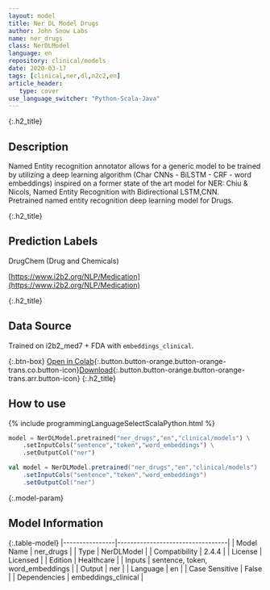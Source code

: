 ```yaml
---
layout: model
title: Ner DL Model Drugs
author: John Snow Labs
name: ner_drugs
class: NerDLModel
language: en
repository: clinical/models
date: 2020-03-17
tags: [clinical,ner,dl,n2c2,en]
article_header:
   type: cover
use_language_switcher: "Python-Scala-Java"
---
```


{:.h2_title}
## Description
Named Entity recognition annotator allows for a generic model to be trained by utilizing a deep learning algorithm (Char CNNs - BiLSTM - CRF - word embeddings) inspired on a former state of the art model for NER: Chiu & Nicols, Named Entity Recognition with Bidirectional LSTM,CNN.  
Pretrained named entity recognition deep learning model for Drugs.

{:.h2_title}
## Prediction Labels
DrugChem (Drug and Chemicals)

[https://www.i2b2.org/NLP/Medication](https://www.i2b2.org/NLP/Medication)

{:.h2_title}
## Data Source
Trained on i2b2_med7 + FDA with `embeddings_clinical`.

{:.btn-box}
[Open in Colab](https://colab.research.google.com/github/JohnSnowLabs/spark-nlp-workshop/blob/master/tutorials/Certification_Trainings/Healthcare/1.Clinical_Named_Entity_Recognition_Model.ipynb){:.button.button-orange.button-orange-trans.co.button-icon}[Download](https://s3.amazonaws.com/auxdata.johnsnowlabs.com/clinical/models/ner_drugs_en_2.4.4_2.4_1584452534235.zip){:.button.button-orange.button-orange-trans.arr.button-icon}
{:.h2_title}
## How to use 
<div class="tabs-box" markdown="1">

{% include programmingLanguageSelectScalaPython.html %}

```python
model = NerDLModel.pretrained("ner_drugs","en","clinical/models") \
	.setInputCols("sentence","token","word_embeddings") \
	.setOutputCol("ner")
```

```scala
val model = NerDLModel.pretrained("ner_drugs","en","clinical/models")
	.setInputCols("sentence","token","word_embeddings")
	.setOutputCol("ner")
```
</div>



{:.model-param}
## Model Information

{:.table-model}
|----------------|----------------------------------|
| Model Name     | ner_drugs                        |
| Type           | NerDLModel                       |
| Compatibility  | 2.4.4                            |
| License        | Licensed                         |
| Edition        | Healthcare                       |
| Inputs         | sentence, token, word_embeddings |
| Output         | ner                              |
| Language       | en                               |
| Case Sensitive | False                            |
| Dependencies   | embeddings_clinical              |

